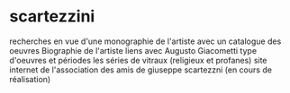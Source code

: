 # scartezzini
recherches en vue d'une monographie de l'artiste avec un catalogue des oeuvres
Biographie de l'artiste
liens avec Augusto Giacometti 
type d'oeuvres et périodes
les séries de vitraux (religieux et profanes)
site internet de l'association des amis de giuseppe scartezzni (en cours de réalisation)
